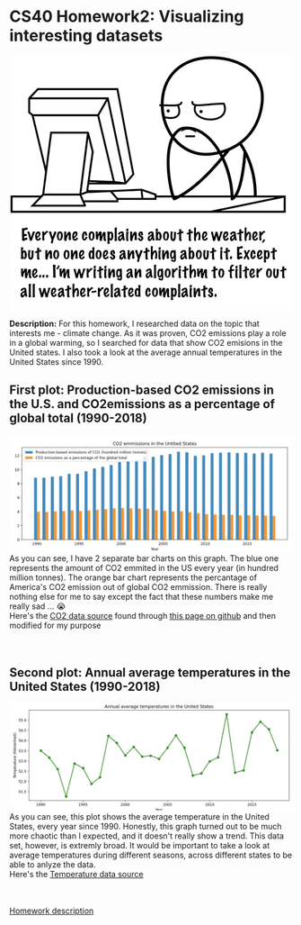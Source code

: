 # CS40 Homework2: Visualizing interesting datasets
![meme](complaints-about-weather.png)

**Description:**
    For this homework, I researched data on the topic that interests me - climate change. As it was proven, CO2 emissions play a role in a global warming, so I searched for data that show CO2 emisions in the United states. I also took a look at the average annual temperatures in the United States since 1990. <br />


## First plot: Production-based CO2 emissions in the U.S. and CO2emissions as a percentage of global total (1990-2018)
![firstPlot](CO2plot.png)
As you can see, I have 2 separate bar charts on this graph. The blue one represents the amount of CO2 emmited in the US every year (in hundred million tonnes). The orange bar chart represents the percantage of America's CO2 emission out of global CO2 emmission. There is really nothing else for me to say except the fact that these numbers make me really sad ... :sob:  <br />
Here's the [CO2 data source](https://ourworldindata.org/co2-and-other-greenhouse-gas-emissions)
found through [this page on github](https://github.com/owid/co2-data) and then modified for my purpose <br /> <br /> <br />

## Second plot: Annual average temperatures in the United States (1990-2018)
![secondPlot](temperaturePlot.png)
As you can see, this plot shows the average temperature in the United States, every year since 1990. Honestly, this graph turned out to be much more chaotic than I expected, and it doesn't really show a trend. This data set, however, is extremly broad. It would be important to take a look at average temperatures during different seasons, across different states to be able to anlyze the data. <br />
Here's the [Temperature data source](https://www.statista.com/statistics/500472/annual-average-temperature-in-the-us/)
<br /> <br /> <br />

[Homework description](https://github.com/mikeizbicki/cmc-csci040/tree/2020fall/hw_02)



